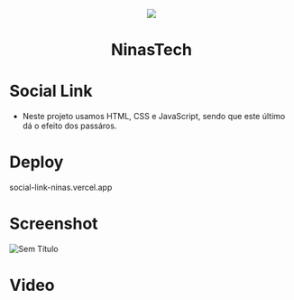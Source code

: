  <p align="center">

  <img src="https://user-images.githubusercontent.com/104739434/234849663-a2f8f7a3-10a4-47fd-af71-0403f198b389.jpg"/>

</p>

<h1 align="center"> NinasTech </h1>

# Social Link
- Neste projeto usamos HTML, CSS e JavaScript, sendo que este último dá o efeito dos passáros.


# Deploy
social-link-ninas.vercel.app




# Screenshot
![Sem Título](https://user-images.githubusercontent.com/104739434/235909634-4c06f7ab-00c0-401c-ba47-23f1a44c6a01.jpg)




# Video







